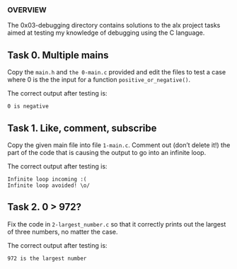 ### OVERVIEW

The 0x03-debugging directory contains solutions to the alx project tasks aimed at testing my knowledge of debugging
using the C language.

## Task 0. Multiple mains
 
Copy the `main.h` and `the 0-main.c` provided and edit the files to test a case where 0 is the the input for a function `positive_or_negative()`.

The correct output after testing is:

```
0 is negative
```

## Task 1. Like, comment, subscribe
Copy the given main file into file `1-main.c`. Comment out (don’t delete it!) the part of the code that is causing the output to go into an infinite loop.

The correct output after testing is:

```
Infinite loop incoming :(
Infinite loop avoided! \o/
```

## Task 2. 0 > 972?
Fix the code in `2-largest_number.c` so that it correctly prints out the largest of three numbers, no matter the case.

The correct output after testing is:

```
972 is the largest number
```
